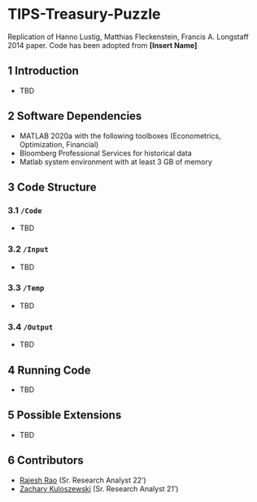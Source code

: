 # TIPS-Treasury-Puzzle
Replication of  Hanno Lustig, Matthias Fleckenstein, Francis A. Longstaff 2014 paper. Code has been adopted from **[Insert Name]**

## 1	Introduction
* TBD

## 2	Software Dependencies
*	MATLAB 2020a with the following toolboxes (Econometrics, Optimization, Financial)
*	Bloomberg Professional Services for historical data
*	Matlab system environment with at least 3 GB of memory

## 3	Code Structure

### 3.1 	`/Code`
* TBD

### 3.2 	`/Input`
* TBD

### 3.3 	`/Temp`
* TBD

### 3.4 	`/Output`
* TBD

## 4	Running Code
* TBD

## 5	Possible Extensions
* TBD 

## 6	Contributors
* [Rajesh Rao](https://github.com/Raj9898) (Sr. Research Analyst 22’)
* [Zachary Kuloszewski](https://sites.google.com/view/zachary-kuloszewski) (Sr. Research Analyst 21’)

